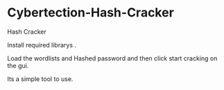 # Cybertection-Hash-Cracker
Hash Cracker 

Install required librarys . 

Load the wordlists and Hashed password and then click start cracking on the gui. 

Its a simple tool to use.
